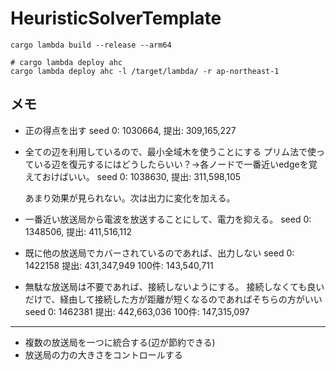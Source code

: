 # HeuristicSolverTemplate

```shell
cargo lambda build --release --arm64
```

```shell
# cargo lambda deploy ahc
cargo lambda deploy ahc -l /target/lambda/ -r ap-northeast-1 
```

## メモ
 - 正の得点を出す
    seed 0: 1030664,
    提出: 309,165,227

 - 全ての辺を利用しているので、最小全域木を使うことにする
   プリム法で使っている辺を復元するにはどうしたらいい？→各ノードで一番近いedgeを覚えておけばいい。
   seed 0: 1038630,
   提出: 311,598,105

   あまり効果が見られない。次は出力に変化を加える。

 - 一番近い放送局から電波を放送することにして、電力を抑える。
   seed 0: 1348506,
   提出: 411,516,112
 
 - 既に他の放送局でカバーされているのであれば、出力しない
   seed 0: 1422158
   提出: 431,347,949
   100件: 143,540,711

 - 無駄な放送局は不要であれば、接続しないようにする。
   接続しなくても良いだけで、経由して接続した方が距離が短くなるのであればそちらの方がいい
   seed 0: 1462381
   提出: 442,663,036
   100件: 147,315,097

---
 - 複数の放送局を一つに統合する(辺が節約できる)
 - 放送局の力の大きさをコントロールする
